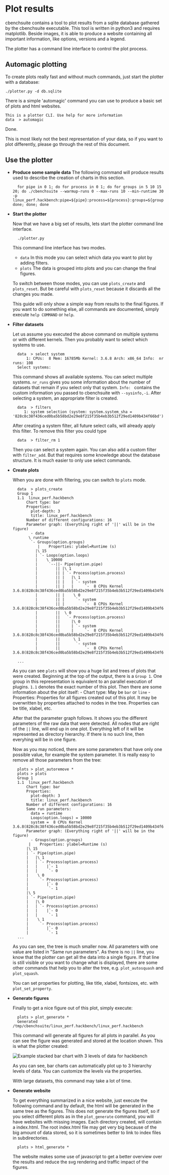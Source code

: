 
Plot results
============

cbenchsuite contains a tool to plot results from a sqlite database gathered by
the cbenchsuite executable. This tool is written in python3 and requires
matplotlib. Beside images, it is able to produce a website containing all
important information, like options, versions and a legend.

The plotter has a command line interface to control the plot process.

Automagic plotting
------------------

To create plots really fast and without much commands, just start the plotter
with a database:

	./plotter.py -d db.sqlite

There is a simple 'automagic' command you can use to produce a basic set of
plots and html websites.

	This is a plotter CLI. Use help for more information
	data  > automagic

Done.

This is most likely not the best representation of your data, so if you want to
plot differently, please go through the rest of this document.

Use the plotter
---------------

- **Produce some sample data**
	The following command will produce results used to describe the creation
	of charts in this section.

		for pipe in 0 1; do for process in 0 1; do for groups in 5 10 15 20; do ./cbenchsuite --warmup-runs 0 --max-runs 10 --min-runtime 30 -p linux_perf.hackbench:pipe=${pipe}:process=${process}:groups=${groups}; done; done; done

- **Start the plotter**

	Now that we have a big set of results, lets start the plotter command
	line interface.

		./plotter.py

	This command line interface has two modes.
	- `data` In this mode you can select which data you want to plot by
		adding filters.
	- `plots` The data is grouped into plots and you can change the final
		figures.

	To switch between those modes, you can use `plots_create` and `plots_reset`.
	But be careful with `plots_reset` because it discards all the changes you made.

	This guide will only show a simple way from results to the final figures.
	If you want to do something else, all commands are documented, simply
	execute `help COMMAND` or `help`.

- **Filter datasets**

	Let us assume you executed the above command on multiple systems or with
	different kernels. Then you probably want to select which systems to use.

		data  > select system
		    1: CPUs:  8 Mem: 16785Mb Kernel: 3.6.8 Arch: x86_64 Info:  nr runs: 108
		Select systems:

	This command shows all available systems. You can select multiple systems.
	`nr_runs` gives you some information about the number of datasets that
	remain if you select only that system. `Info: ` contains the custom information
	you passed to cbenchsuite with `--sysinfo,-i`. After selecting a system,
	an appropriate filter is created.

		data  > filters
		   1: system selection (system: system.system_sha = '828c8c38f436ced0ba5b58bd2e29e8f215f35b4eb3b512f29ed1409b434f66bd')

	After creating a system filter, all future select calls, will already
	apply this filter. To remove this filter you could type

		data  > filter_rm 1

	Then you can select a system again. You can also add a custom filter
	with `filter_add`. But that requires some knowledge about the database
	structure. It is much easier to only use select commands.

- **Create plots**

	When you are done with filtering, you can switch to `plots` mode.

		data  > plots_create
		Group 1
		1.1  linux_perf.hackbench
		    Chart type: bar
		    Properties:
		      plot-depth: 3
		      title: linux_perf.hackbench
		    Number of different configurations: 16
		    Parameter graph: (Everything right of '||' will be in the figure)
		      - data
			 \ runtime
			  `- Groups(option.groups)
			     |    Properties: ylabel=Runtime (s)
			    |\ 15
			    | `- Loops(option.loops)
			    |    \ 10000
			    |     `--||- Pipe(option.pipe)
			    |        || |\ 1
			    |        || | `- Process(option.process)
			    |        || |   |\ 1
			    |        || |   | `- system
			    |        || |   |     `-  8 CPUs Kernel 3.6.8(828c8c38f436ced0ba5b58bd2e29e8f215f35b4eb3b512f29ed1409b434f66bd)
			    |        || |    \ 0
			    |        || |     `- system
			    |        || |         `-  8 CPUs Kernel 3.6.8(828c8c38f436ced0ba5b58bd2e29e8f215f35b4eb3b512f29ed1409b434f66bd)
			    |        ||  \ 0
			    |        ||   `- Process(option.process)
			    |        ||     |\ 0
			    |        ||     | `- system
			    |        ||     |     `-  8 CPUs Kernel 3.6.8(828c8c38f436ced0ba5b58bd2e29e8f215f35b4eb3b512f29ed1409b434f66bd)
			    |        ||      \ 1
			    |        ||       `- system
			    |        ||           `-  8 CPUs Kernel 3.6.8(828c8c38f436ced0ba5b58bd2e29e8f215f35b4eb3b512f29ed1409b434f66bd)

		...

	As you can see `plots` will show you a huge list and trees of plots that
	were created. Beginning at the top of the output, there is a `Group 1`.
	One group in this representation is equivalent to an parallel execution
	of plugins. `1.1` denotes the exact number of this plot. Then there are
	some information about the plot itself:
		- Chart type: May be `bar` or `line`
		- Properties: Properties for all figures created out of this plot.
			It may be overwritten by properties attached to nodes in
			the tree. Properties can be title, xlabel, etc.

	After that the parameter graph follows. It shows you the different
	parameters of the raw data that were detected. All nodes that are right
	of the `||` line, will end up in one plot. Everything left of it will be
	represented as directory hierarchy. If there is no such line, then everyhing
	will be in one figure.

	Now as you may noticed, there are some parameters that have only one possible value,
	for example the system parameter. It is really easy to remove all those
	parameters from the tree:

		plots > plot_autoremove *
		plots > plots
		Group 1
		1.1  linux_perf.hackbench
		    Chart type: bar
		    Properties:
		      plot-depth: 3
		      title: linux_perf.hackbench
		    Number of different configurations: 16
		    Same run parameters:
		      data = runtime
		      Loops(option.loops) = 10000
		      system =  8 CPUs Kernel 3.6.8(828c8c38f436ced0ba5b58bd2e29e8f215f35b4eb3b512f29ed1409b434f66bd)
		    Parameter graph: (Everything right of '||' will be in the figure)
		      - Groups(option.groups)
			 |    Properties: ylabel=Runtime (s)
			|\ 15
			| `- Pipe(option.pipe)
			|   |\ 1
			|   | `- Process(option.process)
			|   |    |`- 1
			|   |     `- 0
			|    \ 0
			|     `- Process(option.process)
			|        |`- 0
			|         `- 1
			|\ 5
			| `- Pipe(option.pipe)
			|   |\ 0
			|   | `- Process(option.process)
			|   |    |`- 0
			|   |     `- 1
			|    \ 1
			|     `- Process(option.process)
			|        |`- 0
			|         `- 1
		...

	As you can see, the tree is much smaller now. All parameters with one value
	are listed in "Same run parameters". As there is no `||` line, you know
	that the plotter can get all the data into a single figure. If that
	line is still visible or you want to change what is displayed, there are
	some other commands that help you to alter the tree, e.g. `plot_autosquash` and `plot_squash`.

	You can set properties for plotting, like title, xlabel, fontsizes, etc.
	with `plot_set_property`.

- **Generate figures**

	Finally to get a nice figure out of this plot, simply execute:

		plots > plot_generate *
		Generated /tmp/cbenchsuite/linux_perf.hackbench/linux_perf.hackbench

	This command will generate all figures for all plots in parallel. As you
	can see the figure was generated and stored at the location shown. This
	is what the plotter created:

	![Example stacked bar chart with 3 levels of data for hackbench](http://allfex.org/files/cbenchsuite/0.1/results/20130403_kernel_comparison/cooldown.sleep__cpusched.latency-monitor__linux_perf.hackbench__sysctl.drop-caches__sysctl.monitor-meminfo__sysctl.monitor-schedstat__sysctl.monitor-stat__sysctl.swap-reset/linux_perf.hackbench.svg)

	As you can see, bar charts can automatically plot up to 3 hierarchy levels
	of data. You can customize the levels via the properties.

	With large datasets, this command may take a lot of time.

- **Generate website**

	To get everything summarized in a nice website, just execute the
	following command and by default, the html will be generated in the
	same tree as the figures. This does not generate the figures itself, so
	if you select different plots as in the `plot_generate` command, you
	will have websites with missing images. Each directory created, will
	contain a index.html. The root index.html file may get very big because
	of the big amount of data stored, so it is sometimes better to link to
	index files in subdirectories.

		plots > html_generate *

	The website makes some use of javascript to get a better overview over
	the results and reduce the svg rendering and traffic impact of the
	figures.

